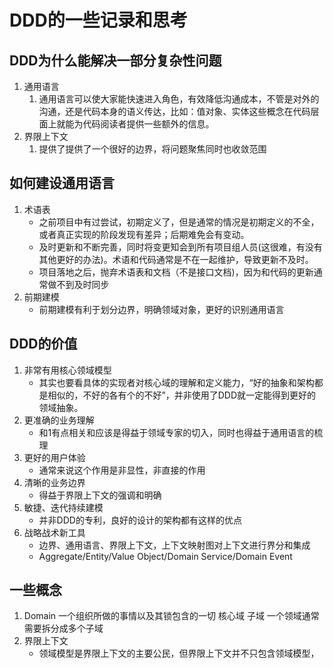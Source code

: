 # DDD的一些记录和思考

## DDD为什么能解决一部分复杂性问题

1. 通用语言
   1. 通用语言可以使大家能快速进入角色，有效降低沟通成本，不管是对外的沟通，还是代码本身的语义传达，比如：值对象、实体这些概念在代码层面上就能为代码阅读者提供一些额外的信息。
2. 界限上下文
   1. 提供了提供了一个很好的边界，将问题聚焦同时也收敛范围

## 如何建设通用语言

1. 术语表
   * 之前项目中有过尝试，初期定义了，但是通常的情况是初期定义的不全，或者真正实现的阶段发现有差异；后期难免会有变动。
   * 及时更新和不断完善，同时将变更知会到所有项目组人员(这很难，有没有其他更好的办法)。术语和代码通常是不在一起维护，导致更新不及时。
   * 项目落地之后，抛弃术语表和文档（不是接口文档)，因为和代码的更新通常做不到及时同步
2. 前期建模
   * 前期建模有利于划分边界，明确领域对象，更好的识别通用语言

## DDD的价值

1. 非常有用核心领域模型
   * 其实也要看具体的实现者对核心域的理解和定义能力，“好的抽象和架构都是相似的，不好的各有个的不好”，并非使用了DDD就一定能得到更好的领域抽象。
2. 更准确的业务理解
   * 和1有点相关和应该是得益于领域专家的切入，同时也得益于通用语言的梳理
3. 更好的用户体验
   * 通常来说这个作用是非显性，非直接的作用
4. 清晰的业务边界
   * 得益于界限上下文的强调和明确
5. 敏捷、迭代持续建模
   * 并非DDD的专利，良好的设计的架构都有这样的优点
6. 战略战术新工具
   * 边界、通用语言、界限上下文，上下文映射图对上下文进行界分和集成
   * Aggregate/Entity/Value Object/Domain Service/Domain Event
  
## 一些概念

1. Domain
   一个组织所做的事情以及其锁包含的一切
   核心域
   子域
   一个领域通常需要拆分成多个子域
2. 界限上下文
   * 领域模型是界限上下文的主要公民，但界限上下文并不只包含领域模型，

